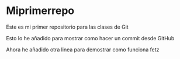 # Miprimerrepo
Este es mi primer repositorio para las clases de Git


Esto lo he añadido para mostrar como hacer un commit desde GitHub

Ahora he añadido otra linea para demostrar como funciona fetz
